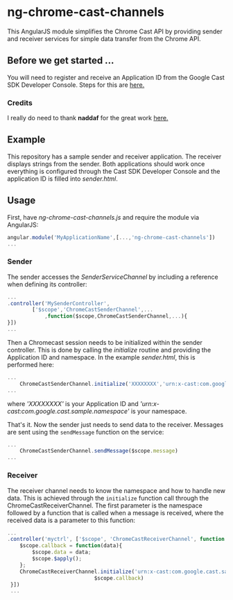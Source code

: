 # ng-chrome-cast-channels

This AngularJS module simplifies the Chrome Cast API by providing sender and receiver services for simple data transfer
from the Chrome API.

## Before we get started ...

You will need to register and receive an Application ID from the Google Cast SDK Developer Console.
Steps for this are [here.](https://developers.google.com/cast/docs/registration#RegisterApp)

### Credits

I really do need to thank **naddaf** for the great work [here.](https://github.com/googlecast/CastHelloText-chrome)

## Example

This repository has a sample sender and receiver application. The receiver displays strings from the sender. Both applications
 should work once everything is configured through the Cast SDK Developer Console and the application ID is filled into 
*sender.html*.

## Usage

First, have *ng-chrome-cast-channels.js* and require the module via AngularJS:

```javascript
angular.module('MyApplicationName',[...,'ng-chrome-cast-channels'])
...
```

### Sender

The sender accesses the *SenderServiceChannel* by including a reference when defining its controller:
```javascript
...
.controller('MySenderController',
        ['$scope','ChromeCastSenderChannel',... 
            ,function($scope,ChromeCastSenderChannel,...){
}])
...
```

Then a Chromecast session needs to be initialized within the sender controller. This is done by calling the *initialize*
routine and providing the Application ID and namespace. In the example *sender.html*, this is performed here:
```javascript
...
    ChromeCastSenderChannel.initialize('XXXXXXXX','urn:x-cast:com.google.cast.sample.namespace')
...
```
where *'XXXXXXXX'* is your Application ID and *'urn:x-cast:com.google.cast.sample.namespace'* is your namespace.

That's it. Now the sender just needs to send data to the receiver. Messages are sent using the `sendMessage` function on
the service:
```javascript
...    
    ChromeCastSenderChannel.sendMessage($scope.message)
...
```

### Receiver

The receiver channel needs to know the namespace and how to handle new data. This is achieved through the `initialize` function call 
through the ChromeCastReceiverChannel. The first parameter is the namespace followed by a function that is called
when a message is received, where the received data is a parameter to this function:
```javascript
... 
.controller('myctrl', ['$scope', 'ChromeCastReceiverChannel', function ($scope, ChromeCastReceiverChannel) {
    $scope.callback = function(data){
        $scope.data = data;
        $scope.$apply();
    };
    ChromeCastReceiverChannel.initialize('urn:x-cast:com.google.cast.sample.namespace',
                            $scope.callback)
 }])
 ...
```



